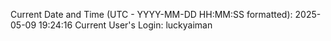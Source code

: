 Current Date and Time (UTC - YYYY-MM-DD HH:MM:SS formatted): 2025-05-09 19:24:16
Current User's Login: luckyaiman
